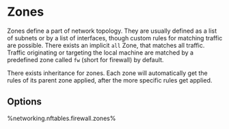 # Zones
Zones define a part of network topology.
They are usually defined as a list of subnets or by a list of interfaces, though custom rules for matching traffic are possible.
There exists an implicit `all` Zone, that matches all traffic.
Traffic originating or targeting the local machine are matched by a predefined zone called `fw` (short for firewall) by default.

There exists inheritance for zones.
Each zone will automatically get the rules of its parent zone applied, after the more specific rules get applied.

## Options
%networking.nftables.firewall.zones%
